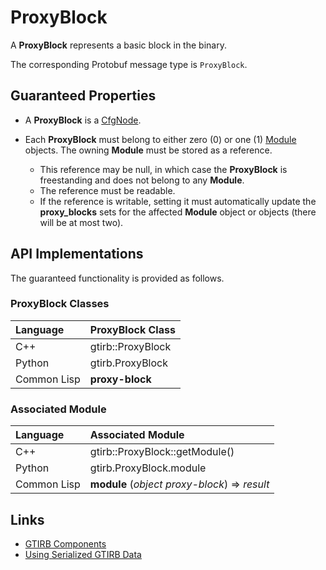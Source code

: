 ProxyBlock
====================

A **ProxyBlock** represents a basic block in the binary.

The corresponding Protobuf message type is `ProxyBlock`.


Guaranteed Properties
---------------------

- A **ProxyBlock** is a [CfgNode](CfgNode.md).


- Each **ProxyBlock** must belong to either zero (0) or one (1)
  [Module](Module.md) objects. The owning **Module** must be stored as
  a reference.
  - This reference may be null, in which case the **ProxyBlock** is
    freestanding and does not belong to any **Module**.
  - The reference must be readable.
  - If the reference is writable, setting it must automatically update
    the **proxy_blocks** sets for the affected **Module** object or objects
    (there will be at most two).


API Implementations
--------------------

The guaranteed functionality is provided as follows.

### ProxyBlock Classes

| Language    | ProxyBlock Class  |
|:------------|:------------------|
| C++         | gtirb::ProxyBlock |
| Python      | gtirb.ProxyBlock  |
| Common Lisp | **proxy-block**   |



### Associated Module


| Language    | Associated Module                               |
|:------------|:------------------------------------------------|
| C++         | gtirb::ProxyBlock::getModule()                  |
| Python      | gtirb.ProxyBlock.module                         |
| Common Lisp | **module** (*object* *proxy-block*) => *result* |


Links
--------------------

- [GTIRB Components](COMPONENTS.md)
- [Using Serialized GTIRB Data](../../PROTOBUF.md)

